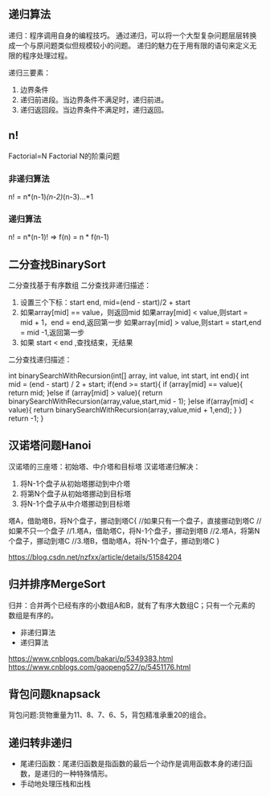 ## 递归算法
递归：程序调用自身的编程技巧。
通过递归，可以将一个大型复杂问题层层转换成一个与原问题类似但规模较小的问题。
递归的魅力在于用有限的语句来定义无限的程序处理过程。

递归三要素：

1. 边界条件
2. 递归前进段。当边界条件不满足时，递归前进。
3. 递归返回段。当边界条件不满足时，递归返回。

## n!
Factorial=N Factorial N的阶乘问题

### 非递归算法
n! = n*(n-1)*(n-2)*(n-3)...*1

### 递归算法
n! = n*(n-1)! => f(n) = n * f(n-1)

## 二分查找BinarySort
二分查找基于有序数组
二分查找非递归描述：

1. 设置三个下标：start end, mid=(end - start)/2 + start
2. 如果array[mid] == value，则返回mid
   如果array[mid] < value,则start = mid + 1，end = end,返回第一步
   如果array[mid] > value,则start = start,end = mid -1,返回第一步
3. 如果 start < end ,查找结束，无结果

二分查找递归描述：

int binarySearchWithRecursion(int[] array, int value, int start, int end){
    int mid = (end - start) / 2 + start;
    if(end >= start){
        if (array[mid] == value){
            return mid;
        }else if (array[mid] > value){
            return binarySearchWithRecursion(array,value,start,mid - 1);
        }else if(array[mid] < value){
            return binarySearchWithRecursion(array,value,mid + 1,end);
        }
    }
    return -1;
}

## 汉诺塔问题Hanoi
汉诺塔的三座塔：初始塔、中介塔和目标塔
汉诺塔递归解决：

1. 将N-1个盘子从初始塔挪动到中介塔
2. 将第N个盘子从初始塔挪动到目标塔
3. 将N-1个盘子从中介塔挪动到目标塔

塔A，借助塔B，将N个盘子，挪动到塔C{
    //如果只有一个盘子，直接挪动到塔C
    //如果不只一个盘子
        //1.塔A，借助塔C，将N-1个盘子，挪动到塔B
        //2.塔A，将第N个盘子，挪动到塔C
        //3.塔B，借助塔A，将N-1个盘子，挪动到塔C
}

https://blog.csdn.net/nzfxx/article/details/51584204

## 归并排序MergeSort
归并：合并两个已经有序的小数组A和B，就有了有序大数组C；只有一个元素的数组是有序的。

- 非递归算法
- 递归算法

https://www.cnblogs.com/bakari/p/5349383.html
https://www.cnblogs.com/gaopeng527/p/5451176.html

## 背包问题knapsack
背包问题:货物重量为11、8、7、6、5，背包精准承重20的组合。

## 递归转非递归

- 尾递归函数：尾递归函数是指函数的最后一个动作是调用函数本身的递归函数，是递归的一种特殊情形。
- 手动地处理压栈和出栈

